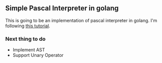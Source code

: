 ## Simple Pascal Interpreter in golang

This is going to be an implementation of pascal interpreter in golang.
I'm following [this tutorial](https://ruslanspivak.com/lsbasi-part1/).

### Next thing to do
- Implement AST
- Support Unary Operator
